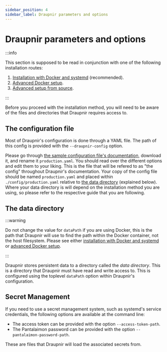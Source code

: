 ```yaml
---
sidebar_position: 4
sidebar_label: Draupnir parameters and options
---
```


<!--
SPDX-FileCopyrightText: 2024 Gnuxie <Gnuxie@protonmail.com>

SPDX-License-Identifier: CC-BY-SA-4.0
-->

# Draupnir parameters and options

:::info

This section is supposed to be read in conjunction with one of the
following installation routes:

1. [Installation with Docker and systemd](./systemd) (recommended).
2. [Advanced Docker setup](./setup_docker).
3. [Advanced setup from source](./setup_selfbuild).

:::

Before you proceed with the installation method, you will need to be
aware of the files and directories that Draupnir requires access to.

## The configuration file

Most of Draupnir's configuration is done through a YAML file. The path
of this config is provided with the `--draupnir-config` option.

Please go through [the sample configuration file's
documentation](https://github.com/the-draupnir-project/Draupnir/blob/main/config/default.yaml),
download it, and rename it `production.yaml`. You should read over the
different options and edit them to your liking. This is the file that
will be refered to as "the config" throughout Draupnir's
documentation. Your copy of the config file should be named
`production.yaml` and placed within `./config/production.yaml`
relative to [the data directory](#the-data-directory) (explained
below). Where your data directory is will depend on the
installation method you are using, so please refer to the respective
guide that you are following.

## The data directory

:::warning

Do not change the value for `dataPath` if you are using Docker, this
is the path that Draupnir will use to find the path within the Docker
container, not the host filesystem. Please see either [installation
with Docker and systemd](./systemd) or [advanced Docker
setup](./setup_docker).

:::

Draupnir stores persistent data to a directory called the *data
directory*. This is a directory that Draupnir must have read and write
access to. This is configured using the toplevel `dataPath` option
within Draupnir's configuration.

## Secret Management

If you need to use a secret management system, such as systemd's
service credentials, the following options are available at the
command line:

- The access token can be provided with the option `--access-token-path`.
- The Pantalaimon password can be provided with the option
  `--pantalaimon-password-path`.

These are files that Draupnir will load the associated secrets from.
